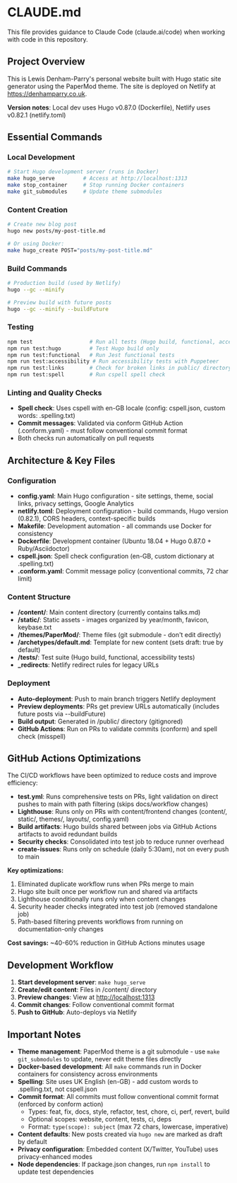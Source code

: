# CLAUDE.md

This file provides guidance to Claude Code (claude.ai/code) when working with
code in this repository.

## Project Overview

This is Lewis Denham-Parry's personal website built with Hugo static site
generator using the PaperMod theme. The site is deployed on Netlify at
<https://denhamparry.co.uk>.

**Version notes**: Local dev uses Hugo v0.87.0 (Dockerfile), Netlify uses
v0.82.1 (netlify.toml)

## Essential Commands

### Local Development

```bash
# Start Hugo development server (runs in Docker)
make hugo_serve         # Access at http://localhost:1313
make stop_container     # Stop running Docker containers
make git_submodules     # Update theme submodules
```

### Content Creation

```bash
# Create new blog post
hugo new posts/my-post-title.md

# Or using Docker:
make hugo_create POST="posts/my-post-title.md"
```

### Build Commands

```bash
# Production build (used by Netlify)
hugo --gc --minify

# Preview build with future posts
hugo --gc --minify --buildFuture
```

### Testing

```bash
npm test                  # Run all tests (Hugo build, functional, accessibility)
npm run test:hugo         # Test Hugo build only
npm run test:functional   # Run Jest functional tests
npm run test:accessibility # Run accessibility tests with Puppeteer
npm run test:links        # Check for broken links in public/ directory
npm run test:spell        # Run cspell spell check
```

### Linting and Quality Checks

- **Spell check**: Uses cspell with en-GB locale (config: cspell.json, custom
  words: .spelling.txt)
- **Commit messages**: Validated via conform GitHub Action (.conform.yaml) -
  must follow conventional commit format
- Both checks run automatically on pull requests

## Architecture & Key Files

### Configuration

- **config.yaml**: Main Hugo configuration - site settings, theme, social links,
  privacy settings, Google Analytics
- **netlify.toml**: Deployment configuration - build commands, Hugo version
  (0.82.1), CORS headers, context-specific builds
- **Makefile**: Development automation - all commands use Docker for consistency
- **Dockerfile**: Development container (Ubuntu 18.04 + Hugo 0.87.0 +
  Ruby/Asciidoctor)
- **cspell.json**: Spell check configuration (en-GB, custom dictionary at
  .spelling.txt)
- **.conform.yaml**: Commit message policy (conventional commits, 72 char limit)

### Content Structure

- **/content/**: Main content directory (currently contains talks.md)
- **/static/**: Static assets - images organized by year/month, favicon,
  keybase.txt
- **/themes/PaperMod/**: Theme files (git submodule - don't edit directly)
- **/archetypes/default.md**: Template for new content (sets draft: true by
  default)
- **/tests/**: Test suite (Hugo build, functional, accessibility tests)
- **\_redirects**: Netlify redirect rules for legacy URLs

### Deployment

- **Auto-deployment**: Push to main branch triggers Netlify deployment
- **Preview deployments**: PRs get preview URLs automatically (includes future
  posts via --buildFuture)
- **Build output**: Generated in /public/ directory (gitignored)
- **GitHub Actions**: Run on PRs to validate commits (conform) and spell check
  (misspell)

## GitHub Actions Optimizations

The CI/CD workflows have been optimized to reduce costs and improve efficiency:

- **test.yml**: Runs comprehensive tests on PRs, light validation on direct
  pushes to main with path filtering (skips docs/workflow changes)
- **Lighthouse**: Runs only on PRs with content/frontend changes (content/,
  static/, themes/, layouts/, config.yaml)
- **Build artifacts**: Hugo builds shared between jobs via GitHub Actions
  artifacts to avoid redundant builds
- **Security checks**: Consolidated into test job to reduce runner overhead
- **create-issues**: Runs only on schedule (daily 5:30am), not on every push to
  main

**Key optimizations:**

1. Eliminated duplicate workflow runs when PRs merge to main
2. Hugo site built once per workflow run and shared via artifacts
3. Lighthouse conditionally runs only when content changes
4. Security header checks integrated into test job (removed standalone job)
5. Path-based filtering prevents workflows from running on documentation-only
   changes

**Cost savings:** ~40-60% reduction in GitHub Actions minutes usage

## Development Workflow

1. **Start development server**: `make hugo_serve`
2. **Create/edit content**: Files in /content/ directory
3. **Preview changes**: View at <http://localhost:1313>
4. **Commit changes**: Follow conventional commit format
5. **Push to GitHub**: Auto-deploys via Netlify

## Important Notes

- **Theme management**: PaperMod theme is a git submodule - use
  `make git_submodules` to update, never edit theme files directly
- **Docker-based development**: All `make` commands run in Docker containers for
  consistency across environments
- **Spelling**: Site uses UK English (en-GB) - add custom words to
  .spelling.txt, not cspell.json
- **Commit format**: All commits must follow conventional commit format
  (enforced by conform action)
  - Types: feat, fix, docs, style, refactor, test, chore, ci, perf, revert,
    build
  - Optional scopes: website, content, tests, ci, deps
  - Format: `type(scope): subject` (max 72 chars, lowercase, imperative)
- **Content defaults**: New posts created via `hugo new` are marked as draft by
  default
- **Privacy configuration**: Embedded content (X/Twitter, YouTube) uses
  privacy-enhanced modes
- **Node dependencies**: If package.json changes, run `npm install` to update
  test dependencies
